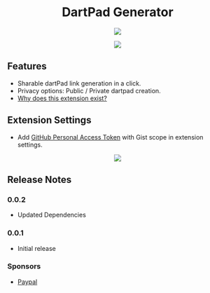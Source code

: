 <h1 align="center" style='text-align: center;'>DartPad Generator</h1>

<p align="center"><img src='https://raw.githubusercontent.com/piedcipher/dotslash3.0/master/readme-media/logo.png'></p>

<p align="center"><img src='https://raw.githubusercontent.com/piedcipher/dotslash3.0/master/readme-media/vsc-extension.png'></p>

## Features

- Sharable dartPad link generation in a click.
- Privacy options: Public / Private dartpad creation.
- [Why does this extension exist?](https://github.com/piedcipher/dotslash3.0#problem-statement)

## Extension Settings

- Add [GitHub Personal Access Token](https://github.com/settings/tokens) with Gist scope in extension settings.

<p align="center"><img src='https://raw.githubusercontent.com/piedcipher/dotslash3.0/master/readme-media/vsc-extension-settings.png'></p>

## Release Notes

### 0.0.2

- Updated Dependencies

### 0.0.1

- Initial release

### Sponsors

- [Paypal](https://www.paypal.com/donate?business=RBHMVN4AQGQE2&currency_code=BRL)
